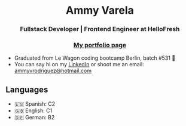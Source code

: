 <h1 align="center">Ammy Varela</h1>
<h3 align="center">Fullstack Developer | Frontend Engineer at HelloFresh</h3>

<h3 align="center">
  <a href="https://ammyvareladev.glitch.me" target="_blank">My portfolio page</a>
</h3>

* Graduated from Le Wagon coding bootcamp Berlin, batch #531 💪
* You can say hi on my [LinkedIn](https://www.linkedin.com/in/ammy-varela-rodriguez/) or shoot me an email: ammyvrodriguez@hotmail.com

<h2 align="left">Languages</h2>

* 🇪🇸 Spanish: C2
* 🇬🇧 English: C1
* 🇩🇪 German: B2
